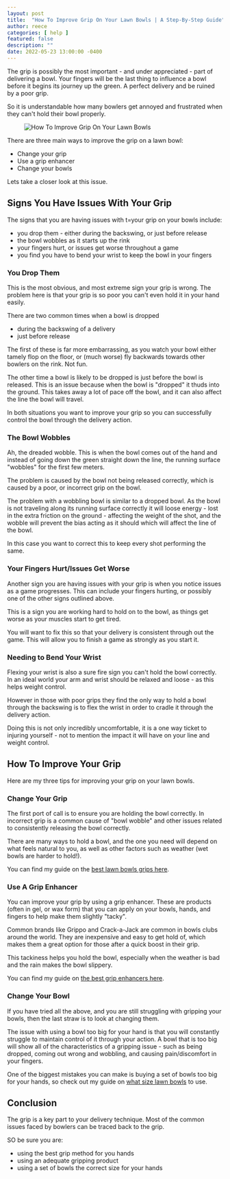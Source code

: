 ```yaml
---
layout: post
title:  "How To Improve Grip On Your Lawn Bowls | A Step-By-Step Guide"
author: reece
categories: [ help ]
featured: false
description: ""
date: 2022-05-23 13:00:00 -0400
---
```

    

<!-- wp:paragraph -->
<p xmlns="http://www.w3.org/1999/xhtml">The grip is possibly the most important - and under appreciated - part of delivering a bowl. Your fingers will be the last thing to influence a bowl before it begins its journey up the green. A perfect delivery and be ruined by a poor grip.</p>
<!-- /wp:paragraph -->

<!-- wp:paragraph -->
<p>So it is understandable how many bowlers get annoyed and frustrated when they can't hold their bowl properly.</p>
<!-- /wp:paragraph -->

<!-- wp:image {"id":1081,"sizeSlug":"full","linkDestination":"none"} -->
<figure class="wp-block-image size-full"><img src="/img/posts/How-To-Improve-Grip-On-Your-Lawn-Bowls.jpg" alt="How To Improve Grip On Your Lawn Bowls" class="wp-image-1081"/></figure>
<!-- /wp:image -->

<!-- wp:paragraph -->
<p>There are three main ways to improve the grip on a lawn bowl:</p>
<!-- /wp:paragraph -->

<!-- wp:list -->
<ul><!-- wp:list-item -->
<li>Change your grip</li>
<!-- /wp:list-item -->

<!-- wp:list-item -->
<li>Use a grip enhancer</li>
<!-- /wp:list-item -->

<!-- wp:list-item -->
<li>Change your bowls</li>
<!-- /wp:list-item --></ul>
<!-- /wp:list -->

<!-- wp:paragraph -->
<p>Lets take a closer look at this issue.</p>
<!-- /wp:paragraph -->

<!-- wp:heading -->
<h2>Signs You Have Issues With Your Grip</h2>
<!-- /wp:heading -->

<!-- wp:paragraph -->
<p>The signs that you are having issues with t=your grip on your bowls include:</p>
<!-- /wp:paragraph -->

<!-- wp:list -->
<ul><!-- wp:list-item -->
<li>you drop them - either during the backswing, or just before release</li>
<!-- /wp:list-item -->

<!-- wp:list-item -->
<li>the bowl wobbles as it starts up the rink</li>
<!-- /wp:list-item -->

<!-- wp:list-item -->
<li>your fingers hurt, or issues get worse throughout a game</li>
<!-- /wp:list-item -->

<!-- wp:list-item -->
<li>you find you have to bend your wrist to keep the bowl in your fingers</li>
<!-- /wp:list-item --></ul>
<!-- /wp:list -->

<!-- wp:heading {"level":3} -->
<h3>You Drop Them</h3>
<!-- /wp:heading -->

<!-- wp:paragraph -->
<p>This is the most obvious, and most extreme sign your grip is wrong. The problem here is that your grip is so poor you can't even hold it in your hand easily.</p>
<!-- /wp:paragraph -->

<!-- wp:paragraph -->
<p>There are two common times when a bowl is dropped </p>
<!-- /wp:paragraph -->

<!-- wp:list -->
<ul><!-- wp:list-item -->
<li>during the backswing of a delivery</li>
<!-- /wp:list-item -->

<!-- wp:list-item -->
<li>just before release</li>
<!-- /wp:list-item --></ul>
<!-- /wp:list -->

<!-- wp:paragraph -->
<p>The first of these is far more embarrassing, as you watch your bowl either tamely flop on the floor, or (much worse) fly backwards towards other bowlers on the rink. Not fun.</p>
<!-- /wp:paragraph -->

<!-- wp:paragraph -->
<p>The other time a bowl is likely to be dropped is just before the bowl is released. This is an issue because when the bowl is "dropped" it thuds into the ground. This takes away a lot of pace off the bowl, and it can also affect the line the bowl will travel.</p>
<!-- /wp:paragraph -->

<!-- wp:paragraph -->
<p>In both situations you want to improve your grip so you can successfully control the bowl through the delivery action.</p>
<!-- /wp:paragraph -->

<!-- wp:heading {"level":3} -->
<h3>The Bowl Wobbles</h3>
<!-- /wp:heading -->

<!-- wp:paragraph -->
<p>Ah, the dreaded wobble. This is when the bowl comes out of the hand and instead of going down the green straight down the line, the running surface "wobbles" for the first few meters.</p>
<!-- /wp:paragraph -->

<!-- wp:paragraph -->
<p>The problem is caused by the bowl not being released correctly, which is caused by a poor, or incorrect grip on the bowl.</p>
<!-- /wp:paragraph -->

<!-- wp:paragraph -->
<p>The problem with a wobbling bowl is similar to a dropped bowl. As the bowl is not traveling along its running surface correctly it will loose energy - lost in the extra friction on the ground - affecting the weight of the shot, and the wobble will prevent the bias acting as it should which will affect the line of the bowl.</p>
<!-- /wp:paragraph -->

<!-- wp:paragraph -->
<p>In this case you want to correct this to keep every shot performing the same.</p>
<!-- /wp:paragraph -->

<!-- wp:heading {"level":3} -->
<h3>Your Fingers Hurt/Issues Get Worse</h3>
<!-- /wp:heading -->

<!-- wp:paragraph -->
<p>Another sign you are having issues with your grip is when you notice issues as a game progresses. This can include your fingers hurting, or possibly one of the other signs outlined above.</p>
<!-- /wp:paragraph -->

<!-- wp:paragraph -->
<p>This is a sign you are working hard to hold on to the bowl, as things get worse as your muscles start to get tired.</p>
<!-- /wp:paragraph -->

<!-- wp:paragraph -->
<p>You will want to fix this so that your delivery is consistent through out the game. This will allow you to finish a game as strongly as you start it.</p>
<!-- /wp:paragraph -->

<!-- wp:heading {"level":3} -->
<h3>Needing to Bend Your Wrist</h3>
<!-- /wp:heading -->

<!-- wp:paragraph -->
<p>Flexing your wrist is also a sure fire sign you can't hold the bowl correctly. In an ideal world your arm and wrist should be relaxed and loose - as this helps weight control. </p>
<!-- /wp:paragraph -->

<!-- wp:paragraph -->
<p>However in those with poor grips they find the only way to hold a bowl through the backswing is to flex the wrist in order to cradle it through the delivery action.</p>
<!-- /wp:paragraph -->

<!-- wp:paragraph -->
<p>Doing this is not only incredibly uncomfortable, it is a one way ticket to injuring yourself - not to mention the impact it will have on your line and weight control.</p>
<!-- /wp:paragraph -->

<!-- wp:heading -->
<h2>How To Improve Your Grip</h2>
<!-- /wp:heading -->

<!-- wp:paragraph -->
<p>Here are my three tips for improving your grip on your lawn bowls.</p>
<!-- /wp:paragraph -->

<!-- wp:heading {"level":3} -->
<h3>Change Your Grip</h3>
<!-- /wp:heading -->

<!-- wp:paragraph -->
<p>The first port of call is to ensure you are holding the bowl correctly. In incorrect grip is a common cause of "bowl wobble" and other issues related to consistently releasing the bowl correctly.</p>
<!-- /wp:paragraph -->

<!-- wp:paragraph -->
<p>There are many ways to hold a bowl, and the one you need will depend on what feels natural to you, as well as other factors such as weather (wet bowls are harder to hold!).</p>
<!-- /wp:paragraph -->

<!-- wp:paragraph -->
<p>You can find my guide on the <a href="https://www.jackhighbowls.com/guide/best-lawn-bowl-grips/" data-type="post" data-id="166">best lawn bowls grips here</a>.</p>
<!-- /wp:paragraph -->

<!-- wp:heading {"level":3} -->
<h3>Use A Grip Enhancer</h3>
<!-- /wp:heading -->

<!-- wp:paragraph -->
<p>You can improve your grip by using a grip enhancer. These are products (often in gel, or wax form) that you can apply on your bowls, hands, and fingers to help make them slightly "tacky".</p>
<!-- /wp:paragraph -->

<!-- wp:paragraph -->
<p>Common brands like Grippo and Crack-a-Jack are common in bowls clubs around the world. They are inexpensive and easy to get hold of, which makes them a great option for those after a quick boost in their grip.</p>
<!-- /wp:paragraph -->

<!-- wp:paragraph -->
<p>This tackiness helps you hold the bowl, especially when the weather is bad and the rain makes the bowl slippery.</p>
<!-- /wp:paragraph -->

<!-- wp:paragraph -->
<p>You can find my guide on <a href="https://www.jackhighbowls.com/guide/best-lawn-bowls-grip-enhancers/" data-type="post" data-id="278">the best grip enhancers here</a>.</p>
<!-- /wp:paragraph -->

<!-- wp:heading {"level":3} -->
<h3>Change Your Bowl</h3>
<!-- /wp:heading -->

<!-- wp:paragraph -->
<p>If you have tried all the above, and you are still struggling with gripping your bowls, then the last straw is to look at changing them.</p>
<!-- /wp:paragraph -->

<!-- wp:paragraph -->
<p>The issue with using a bowl too big for your hand is that you will constantly struggle to maintain control of it through your action. A bowl that is too big will show all of the characteristics of a gripping issue - such as being dropped, coming out wrong and wobbling, and causing pain/discomfort in your fingers.</p>
<!-- /wp:paragraph -->

<!-- wp:paragraph -->
<p>One of the biggest mistakes you can make is buying a set of bowls too big for your hands, so check out my guide on <a href="https://www.jackhighbowls.com/help/what-size-lawn-bowl-should-i-use/" data-type="post" data-id="140">what size lawn bowls</a> to use.</p>
<!-- /wp:paragraph -->

<!-- wp:heading -->
<h2>Conclusion</h2>
<!-- /wp:heading -->

<!-- wp:paragraph -->
<p>The grip is a key part to your delivery technique. Most of the common issues faced by bowlers can be traced back to the grip.</p>
<!-- /wp:paragraph -->

<!-- wp:paragraph -->
<p>SO be sure you are:</p>
<!-- /wp:paragraph -->

<!-- wp:list -->
<ul><!-- wp:list-item -->
<li>using the best grip method for you hands</li>
<!-- /wp:list-item -->

<!-- wp:list-item -->
<li>using an adequate gripping product</li>
<!-- /wp:list-item -->

<!-- wp:list-item -->
<li>using a set of bowls the correct size for your hands</li>
<!-- /wp:list-item --></ul>
<!-- /wp:list -->
    